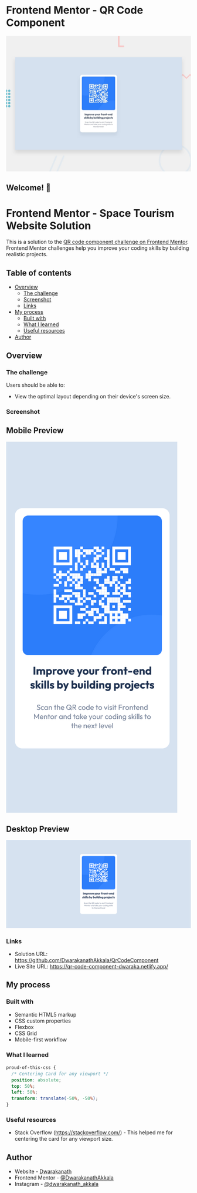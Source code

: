 # Frontend Mentor - QR Code Component

![Design preview for the QR Code Component challenge](./design/desktop-preview.jpg)

## Welcome! 👋

# Frontend Mentor - Space Tourism Website Solution

This is a solution to the [QR code component challenge on Frontend Mentor](https://www.frontendmentor.io/challenges/qr-code-component-iux_sIO_H). Frontend Mentor challenges help you improve your coding skills by building realistic projects.

## Table of contents

- [Overview](#overview)
  - [The challenge](#the-challenge)
  - [Screenshot](#screenshot)
  - [Links](#links)
- [My process](#my-process)
  - [Built with](#built-with)
  - [What I learned](#what-i-learned)
  - [Useful resources](#useful-resources)
- [Author](#author)

## Overview

### The challenge

Users should be able to:

- View the optimal layout depending on their device's screen size.

### Screenshot

## Mobile Preview

![Mobile Preview](./previews/mobile-preview.png)

## Desktop Preview

![Desktop Preview](./previews/desktop-preview.png)

### Links

- Solution URL: https://github.com/DwarakanathAkkala/QrCodeComponent
- Live Site URL: https://qr-code-component-dwaraka.netlify.app/

## My process

### Built with

- Semantic HTML5 markup
- CSS custom properties
- Flexbox
- CSS Grid
- Mobile-first workflow

### What I learned

```css
proud-of-this-css {
  /* Centering Card for any viewport */
  position: absolute;
  top: 50%;
  left: 50%;
  transform: translate(-50%, -50%);
}
```

### Useful resources

- Stack Overflow (https://stackoverflow.com/) - This helped me for centering the card for any viewport size.

## Author

- Website - [Dwarakanath](https://dwarakanath-akkala.netlify.app/)
- Frontend Mentor - [@DwarakanathAkkala](https://www.frontendmentor.io/profile/DwarakanathAkkala)
- Instagram - [@dwarakanath_akkala](https://www.instagram.com/dwarakanath_akkala/)
